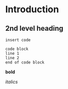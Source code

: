 # Introduction
## 2nd level heading

`insert code`

```
code block
line 1
line 2
end of code block
```

**bold**

*italics*

